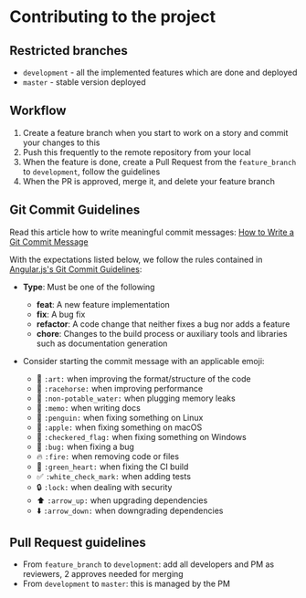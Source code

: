 # Contributing to the project

## Restricted branches

- `development` - all the implemented features which are done and deployed
- `master` - stable version deployed

## Workflow

1. Create a feature branch when you start to work on a story and commit your changes to this
2. Push this frequently to the remote repository from your local
2. When the feature is done, create a Pull Request from the `feature_branch` to `development`, follow the guidelines
3. When the PR is approved, merge it, and delete your feature branch

## Git Commit Guidelines

Read this article how to write meaningful commit messages:
[How to Write a Git Commit Message](https://chris.beams.io/posts/git-commit/)

With the expectations listed below, we follow the rules contained in
[Angular.js's Git Commit Guidelines](https://github.com/angular/angular.js/blob/master/DEVELOPERS.md#commits):

- **Type**: Must be one of the following
    - **feat**: A new feature implementation
    - **fix**: A bug fix
    - **refactor**: A code change that neither fixes a bug nor adds a feature
    - **chore**: Changes to the build process or auxiliary tools and libraries such as documentation generation

- Consider starting the commit message with an applicable emoji:
    * :art: `:art:` when improving the format/structure of the code
    * :racehorse: `:racehorse:` when improving performance
    * :non-potable_water: `:non-potable_water:` when plugging memory leaks
    * :memo: `:memo:` when writing docs
    * :penguin: `:penguin:` when fixing something on Linux
    * :apple: `:apple:` when fixing something on macOS
    * :checkered_flag: `:checkered_flag:` when fixing something on Windows
    * :bug: `:bug:` when fixing a bug
    * :fire: `:fire:` when removing code or files
    * :green_heart: `:green_heart:` when fixing the CI build
    * :white_check_mark: `:white_check_mark:` when adding tests
    * :lock: `:lock:` when dealing with security
    * :arrow_up: `:arrow_up:` when upgrading dependencies
    * :arrow_down: `:arrow_down:` when downgrading dependencies

## Pull Request guidelines

- From `feature_branch` to `development`: add all developers and PM as reviewers, 2 approves needed for merging
- From `development` to `master`: this is managed by the PM
